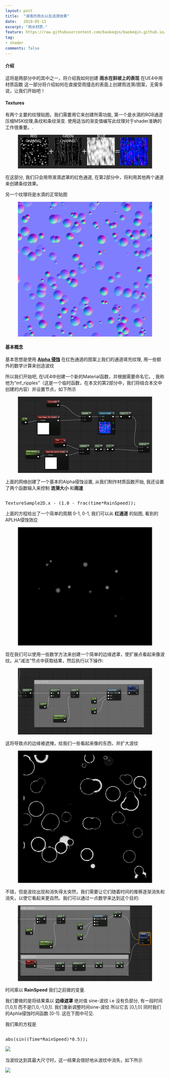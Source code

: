 ```yaml
---
layout: post
title:  "滑落的雨水以及涟漪效果"
date:   2019-05-13
excerpt: "雨水材质."
feature: https://raw.githubusercontent.com/baokeqin/baokeqin.github.io/master/assets/img/blog/post08.gif
tag:
- shader
comments: false
---
```




<H4>介绍</H4>
<P>这将是两部分中的其中之一，将介绍我如何创建 <B>雨水在斜坡上的表现</B> 在UE4中用材质函数 这一部分将介绍如何在直接受雨撞击的表面上创建雨涟漪/图案，无需多说，让我们开始吧！</P><!--more-->

<H4>Textures</H4>
<P>有两个主要的纹理贴图，我们需要用它来创建所需功能, 第一个是水滴的RGB通道压缩MSK纹理,条纹和条纹渐变. 使用适当的渐变值编写此纹理对于shader准确的工作很重要。.</P>
<figure>
	<a href="https://raw.githubusercontent.com/baokeqin/baokeqin.github.io/master/img/Texture_Packing.jpg"><img src="https://raw.githubusercontent.com/baokeqin/baokeqin.github.io/master/img/Texture_Packing.jpg"></a>
</figure>
<P>在这部分, 我们只会用带液滴遮罩的红色通道, 在第2部分中，将利用其他两个通道来创建条纹效果。</P>
<P>另一个纹理将是水滴的正常贴图</P>
<figure>
	<a href="https://raw.githubusercontent.com/baokeqin/baokeqin.github.io/master/assets/img/blog/post08_img/Droplet_Normal.jpg"><img src="https://raw.githubusercontent.com/baokeqin/baokeqin.github.io/master/assets/img/blog/post08_img/Droplet_Normal.jpg"></a>
</figure>
<H4>基本概念</H4>
<P>基本思想是使用 <A HREF="https://www.youtube.com/watch?v=724ZMiQx200"><B>Alpha 侵蚀</B></A> 在红色通道的图案上我们的通道填充纹理, 用一些额外的数学计算来创造波纹</P>

<P>所以我们开始吧, 在UE4中创建一个新的Material函数，并根据需要命名它。, 我称他为“mf_ripples”（这是一个临时函数，在本文的第2部分中，我们将结合本文中创建的内容）并设置节点，如下所示</P>
<figure>
	<a href="https://raw.githubusercontent.com/baokeqin/baokeqin.github.io/master/assets/img/blog/post08_img/nodes_01.png"><img src="https://raw.githubusercontent.com/baokeqin/baokeqin.github.io/master/assets/img/blog/post08_img/nodes_01.png"></a>
</figure>
<P>上面的网络创建了一个基本的Alpha侵蚀设置, 从我们制作材质函数开始, 我还设置了两个函数输入来控制 <B>涟漪大小</B> 和<B>雨速</B></P>
<xmp>
TextureSample2D.x - (1.0 - frac(time*RainSpeed));
</xmp> 
<P>上面的方程给出了一个简单的周期 0-1, 0-1, 我们可以从 <B>红通道</B> 的贴图, 看到的APLHA侵蚀效应</P>
<figure>
	<a href="https://raw.githubusercontent.com/baokeqin/baokeqin.github.io/master/assets/img/blog/post08_img/nodes_01_vis.gif"><img src="https://raw.githubusercontent.com/baokeqin/baokeqin.github.io/master/assets/img/blog/post08_img/nodes_01_vis.gif"></a>
</figure>
<P>现在我们可以使用一些数学方法来创建一个简单的边缘遮罩，使扩展点看起来像波纹。从“减法”节点中获取结果，然后执行以下操作:</P>
<figure>
	<a href="https://raw.githubusercontent.com/baokeqin/baokeqin.github.io/master/assets/img/blog/post08_img/nodes_02.png"><img src="https://raw.githubusercontent.com/baokeqin/baokeqin.github.io/master/assets/img/blog/post08_img/nodes_02.png"></a>
</figure>
<P>这将导致点的边缘被遮掩，给我们一些看起来像的东西，并扩大波纹</P>
<figure>
	<a href="https://raw.githubusercontent.com/baokeqin/baokeqin.github.io/master/assets/img/blog/post08_img/nodes_02_vis.gif"><img src="https://raw.githubusercontent.com/baokeqin/baokeqin.github.io/master/assets/img/blog/post08_img/nodes_02_vis.gif"></a>
</figure>
<P>不错，但是波纹出现和消失得太突然，我们需要让它们随着时间的推移逐渐消失和消失，以使它看起来更自然。我们可以通过一点数学来达到这个目的:</P>
<figure>
	<a href="https://raw.githubusercontent.com/baokeqin/baokeqin.github.io/master/assets/img/blog/post08_img/nodes_03.png"><img src="https://raw.githubusercontent.com/baokeqin/baokeqin.github.io/master/assets/img/blog/post08_img/nodes_03.png"></a>
</figure>
<P>时间乘以 <B>RainSpeed</B> 我们之前做的变量.</P>
<P>我们要做的是将结果乘以 <B>边缘遮罩</B> 绝对值 sine-波纹 i.e 没有负部分, 有一段时间 [1,0,1] 而不是[1,0,-1,0,1]. 我们重新调整时间sine-波纹 所以它去 [0,1,0] 同时我们的Aphla侵蚀时间函数 [0-1]. 这在下图中可见.</P>
<P>我们乘的方程是</P>
<xmp>
abs(sin((Time*RainSpeed)*0.5));
</xmp>
<img src="{{ site.baseurl }}/{{page.img_path}}/Time_Graph.gif" width="256">
<P>当波纹达到其最大尺寸时，这一结果会很好地从波纹中消失，如下所示</P>
<img src="{{ site.baseurl }}/{{page.img_path}}/nodes_03_vis.gif" width="256">

